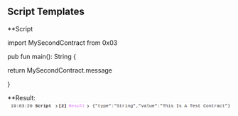## Script Templates

**Script

import MySecondContract from 0x03

pub fun main(): String {

  return MySecondContract.message

}

**Result:
![](images/Cadence-c2d1.png)
